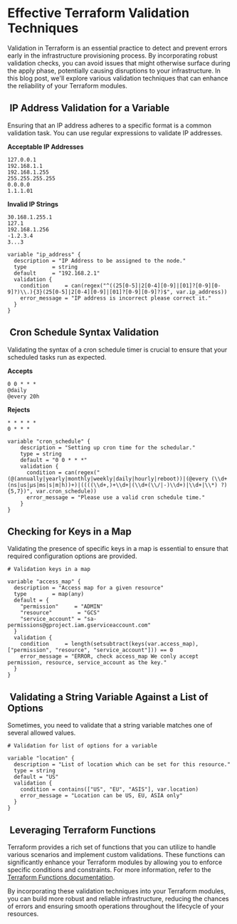 # Effective Terraform Validation Techniques

Validation in Terraform is an essential practice to detect and prevent errors early in the infrastructure provisioning process. By incorporating robust validation checks, you can avoid issues that might otherwise surface during the apply phase, potentially causing disruptions to your infrastructure. In this blog post, we'll explore various validation techniques that can enhance the reliability of your Terraform modules.

##  IP Address Validation for a Variable

Ensuring that an IP address adheres to a specific format is a common validation task. You can use regular expressions to validate IP addresses.

**Acceptable IP Addresses**

```
127.0.0.1
192.168.1.1
192.168.1.255
255.255.255.255
0.0.0.0
1.1.1.01
```

**Invalid IP Strings**

```
30.168.1.255.1
127.1
192.168.1.256
-1.2.3.4
3...3
```

```hcl
variable "ip_address" {
  description = "IP Address to be assigned to the node."
  type        = string
  default     = "192.168.2.1"
  validation {
    condition     = can(regex("^((25[0-5]|2[0-4][0-9]|[01]?[0-9][0-9]?)\\.){3}(25[0-5]|2[0-4][0-9]|[01]?[0-9][0-9]?)$", var.ip_address))
    error_message = "IP address is incorrect please correct it."
  }
}
```

##  Cron Schedule Syntax Validation

Validating the syntax of a cron schedule timer is crucial to ensure that your scheduled tasks run as expected.

**Accepts**

```
0 0 * * *
@daily
@every 20h
```

**Rejects**

```
* * * * *
0 * * * 
```

```hcl
variable "cron_schedule" {
    description = "Setting up cron time for the schedular."
    type = string
    default = "0 0 * * *"
    validation {
      condition = can(regex("(@(annually|yearly|monthly|weekly|daily|hourly|reboot))|(@every (\\d+(ns|us|µs|ms|s|m|h))+)|((((\\d+,)+\\d+|(\\d+(\\/|-)\\d+)|\\d+|\\*) ?){5,7})", var.cron_schedule))
      error_message = "Please use a valid cron schedule time."
    }
}
```

## Checking for Keys in a Map

Validating the presence of specific keys in a map is essential to ensure that required configuration options are provided.

```hcl
# Validation keys in a map

variable "access_map" {
  description = "Access map for a given resource"
  type        = map(any)
  default = {
    "permission"     = "ADMIN"
    "resource"        = "GCS"
    "service_account" = "sa-permissions@gproject.iam.gserviceaccount.com"
  }
  validation {
    condition     = length(setsubtract(keys(var.access_map), ["permission", "resource", "service_account"])) == 0
    error_message = "ERROR, check access_map We conly accept permission, resource, service_account as the key."
  }
}
```

##  Validating a String Variable Against a List of Options

Sometimes, you need to validate that a string variable matches one of several allowed values.

```hcl
# Validation for list of options for a variable 

variable "location" {
  description = "List of location which can be set for this resource."
  type = string
  default = "US"
  validation {
    condition = contains(["US", "EU", "ASIS"], var.location)
    error_message = "Location can be US, EU, ASIA only"
  }
}
```

##  Leveraging Terraform Functions

Terraform provides a rich set of functions that you can utilize to handle various scenarios and implement custom validations. These functions can significantly enhance your Terraform modules by allowing you to enforce specific conditions and constraints. For more information, refer to the [Terraform Functions documentation](https://developer.hashicorp.com/terraform/language/functions).

By incorporating these validation techniques into your Terraform modules, you can build more robust and reliable infrastructure, reducing the chances of errors and ensuring smooth operations throughout the lifecycle of your resources.
